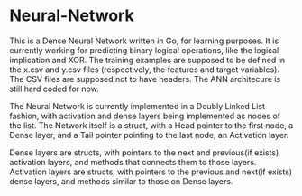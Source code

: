 # Neural-Network
This is a Dense Neural Network written in Go, for learning purposes. It is currently working for 
predicting binary logical operations, like the logical implication and XOR. The training examples are 
supposed to be defined in the x.csv and y.csv files (respectively, the features and target 
variables). The CSV files are supposed not to have headers. The ANN architecure is still hard coded 
for now.

The Neural Network is currently implemented in a Doubly Linked List fashion, with activation and 
dense layers being implemented as nodes of the list. The Network itself is a struct, with a Head 
pointer to the first node, a Dense layer, and a Tail pointer pointing to the last node, an Activation 
layer.

Dense layers are structs, with pointers to the next and previous(if exists) activation layers, and 
methods that connects them to those layers. Activation layers are structs, with pointers to the 
previous and next(if exists) dense layers, and methods similar to those on Dense layers.
